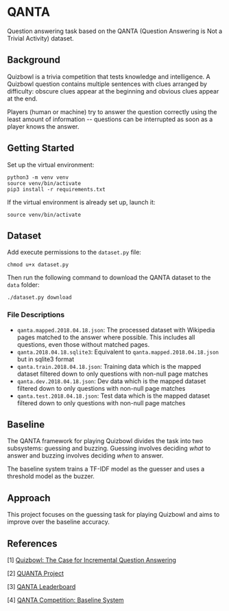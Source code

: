 # QANTA

Question answering task based on the QANTA (Question Answering is Not a Trivial Activity) dataset.

## Background

Quizbowl is a trivia competition that tests knowledge and intelligence. A Quizbowl question contains multiple sentences
with clues arranged by difficulty: obscure clues appear at the beginning and obvious clues appear at the end.

Players (human or machine) try to answer the question correctly using the least amount of information -- questions can 
be interrupted as soon as a player knows the answer.

## Getting Started

Set up the virtual environment:

```
python3 -m venv venv
source venv/bin/activate
pip3 install -r requirements.txt
```

If the virtual environment is already set up, launch it:

`source venv/bin/activate`

## Dataset

Add execute permissions to the `dataset.py` file:

`chmod u+x dataset.py`

Then run the following command to download the QANTA dataset to the `data` folder:

`./dataset.py download`

### File Descriptions

* `qanta.mapped.2018.04.18.json`: The processed dataset with Wikipedia pages matched to the answer where possible. This
includes all questions, even those without matched pages.
* `qanta.2018.04.18.sqlite3`: Equivalent to `qanta.mapped.2018.04.18.json` but in sqlite3 format
* `qanta.train.2018.04.18.json`: Training data which is the mapped dataset filtered down to only questions with non-null
page matches
* `qanta.dev.2018.04.18.json`: Dev data which is the mapped dataset filtered down to only questions with non-null
page matches
* `qanta.test.2018.04.18.json`: Test data which is the mapped dataset filtered down to only questions with non-null
page matches

## Baseline

The QANTA framework for playing Quizbowl divides the task into two subsystems: guessing and buzzing. Guessing involves
deciding *what* to answer and buzzing involves deciding *when* to answer.

The baseline system trains a TF-IDF model as the guesser and uses a threshold model as the buzzer.

## Approach

This project focuses on the guessing task for playing Quizbowl and aims to improve over the baseline accuracy.

## References

[1] [Quizbowl: The Case for Incremental Question Answering](https://arxiv.org/abs/1904.04792)

[2] [QUANTA Project](https://sites.google.com/view/qanta/resources)

[3] [QANTA Leaderboard](https://pinafore.github.io/qanta-leaderboard/)

[4] [QANTA Competition: Baseline System](https://github.com/Pinafore/qanta-codalab)